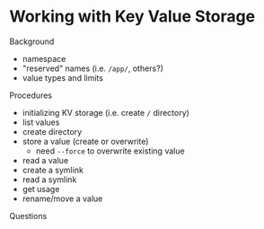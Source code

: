 # Working with Key Value Storage

Background

* namespace
* "reserved" names (i.e. `/app/`, others?)
* value types and limits

Procedures

* initializing KV storage (i.e. create `/` directory)
* list values
* create directory
* store a value (create or overwrite)
    * need `--force` to overwrite existing value
* read a value
* create a symlink
* read a symlink
* get usage
* rename/move a value

Questions
